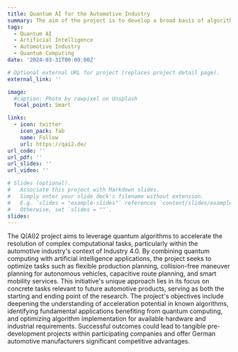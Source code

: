 ```yaml
---
title: Quantum AI for the Automotive Industry
summary: The aim of the project is to develop a broad basis of algorithms for AI applications with optimizations on quantum computers.
tags:
  - Quantum AI
  - Artificial Intelligence 
  - Automotive Industry
  - Quantum Computing
date: '2024-03-31T00:00:00Z'

# Optional external URL for project (replaces project detail page).
external_link: ''

image:
  #caption: Photo by rawpixel on Unsplash
  focal_point: Smart

links:
  - icon: twitter
    icon_pack: fab
    name: Follow
    url: https://qai2.de/
url_code: ''
url_pdf: ''
url_slides: ''
url_video: ''

# Slides (optional).
#   Associate this project with Markdown slides.
#   Simply enter your slide deck's filename without extension.
#   E.g. `slides = "example-slides"` references `content/slides/example-slides.md`.
#   Otherwise, set `slides = ""`.
slides: 
---
```


The Q(AI)2 project aims to leverage quantum algorithms to accelerate the resolution of complex computational tasks, particularly within the automotive industry's context of Industry 4.0. By combining quantum computing with artificial intelligence applications, the project seeks to optimize tasks such as flexible production planning, collision-free maneuver planning for autonomous vehicles, capacitive route planning, and smart mobility services. This initiative's unique approach lies in its focus on concrete tasks relevant to future automotive products, serving as both the starting and ending point of the research. The project's objectives include deepening the understanding of acceleration potential in known algorithms, identifying fundamental applications benefiting from quantum computing, and optimizing algorithm implementation for available hardware and industrial requirements. Successful outcomes could lead to tangible pre-development projects within participating companies and offer German automotive manufacturers significant competitive advantages.







